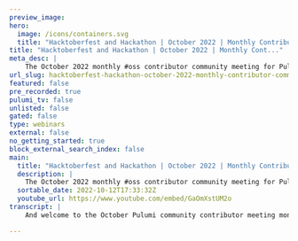 ```yaml
---
preview_image:
hero:
  image: /icons/containers.svg
  title: "Hacktoberfest and Hackathon | October 2022 | Monthly Contributor Community Meeting"
title: "Hacktoberfest and Hackathon | October 2022 | Monthly Cont..."
meta_desc: |
    The October 2022 monthly #oss contributor community meeting for Pulumi and the Pulumiverse!
url_slug: hacktoberfest-hackathon-october-2022-monthly-contributor-community-meeting
featured: false
pre_recorded: true
pulumi_tv: false
unlisted: false
gated: false
type: webinars
external: false
no_getting_started: true
block_external_search_index: false
main:
  title: "Hacktoberfest and Hackathon | October 2022 | Monthly Contributor Community Meeting"
  description: |
    The October 2022 monthly #oss contributor community meeting for Pulumi and the Pulumiverse! ►  Agenda notes:  https://github.com/pulumiverse/.github ► Join the Pulumi Community Slack: https://slack.pulumi.com/  📑 Chapters: 00:00 Intro and agenda 01:06 Announcement: Hacktoberfest 04:03 Topic: Update Plans leaving experimental 05:05 Topic: Hackathon output: Timings and estimates on resource creation 05:57 Topic: Hackathon output: Shimless 10:10 Closing
  sortable_date: 2022-10-12T17:33:32Z
  youtube_url: https://www.youtube.com/embed/GaOmXstUM2o
transcript: |
    And welcome to the October Pulumi community contributor meeting monthly. I I know the words are not in the right order as normal, but that's a lot of words to get out at once. Anyway, my name is Laura Santa Maria. I am a developer advocate at Pulumi and I am your um curator for today, just making sure everything goes along smoothly. Just as a reminder, this call is being recorded and will be posted publicly up to youtube. So um if you are uncomfortable being on the video, please do mute your video, mute your sound and I will be more than happy to take any comments or questions in the chat and voice them for you. Uh And this call does fall underneath the Pulumi open source code of conduct, which basically means please do be excellent to one another and take care of one another because we are all part of the same community. Uh With that being said, um We don't have a ton to cover today uh in terms of topics unless people brought some topics with them. Um I do have one quick announcement uh due to the number of typically low quality pull requests that come to a lot of open source repos with HAC Tober Fest. Uh I know people have been asking about, can we have the HAC Tober Fest label on the repo? And the answer is that unfortunately on all of the, um at least on all of the Pulumi official repost that are open source, we do not have the ability to continue to handle all those low quality ones and still get uh all kinds of cool stuff out on the open source projects. So we don't do HAC Tober Fest in general. However, if you submit a pull request and would like it to be counted for HAC Tober Fest, we are happy to add the label. Um You just need to let us know that you would like us to do that. Uh But other wise that is the quick announcement that I had and I'm gonna mute in case people have things they want to bring up, you all are missing the like Silent Jeopardy theme song going through my head. Do do do do do do, do, do that's exactly what's going through my head right now. Um Well, yeah, I have a feeling a lot of people are prepping for coupon, reinvent whatever else is going on. So I'm sure uh a lot of the normal folks that hop onto this call or people who have thoughts and comments about contributing generally don't have the brain space right now to do that. So, um I guess one last note, uh we do have uh cloud engineering days coming up uh the first week of November. If you don't know what that is, please do uh check the description on the video or ask me in the con the, the contribute channel on Slack on the Pulumi contributor Slack. Um And I am happy to drop a link about that in there. So, if you'd like to come attend, we'd love to have you. And on that note, last call for comments, questions, topics, you'd love to talk with the rest of the community about maybe a small call out to Fraser, maybe um to see if from the engineering team, he is working on something marvelous that he can share. Oh Put on the spot, Frasier. Oh, I'm working on so many things at the moment. Um I can comment on things that are hopefully coming out soon. Um Update plans is hopefully leaving experimental. Uh We are just working out exactly how we want to do that rollout. Um The long term vision is that every update will um pretty much always have an update plan applied uh associated with it um Except for times where we can't. So if you run up skip preview, there's nothing we can do obviously. But um long term we want every up because normally up there a preview and then the actual update, we want to take those previews, save the update plans. From them and then make sure that the update that happens afterwards is constrained by that update plan to match the behavior of people who are doing explicit previews with save update plan and then passing that plan into their, their up call. Uh So we're just working out exactly how to roll that out at the moment, but that's probably coming out soon. Um Other interesting stuff coming out soon, hopefully, um is from our last hack week, we are gonna have timings on all our resource operations now, which looks really nice and we have some future plans to also put some estimates on those timings. So, rather than just kind of seeing like, you know, it's making some virtual machine and it's taken three seconds, it would be like we're making a virtual machine, it's taking three seconds. And based on all the data that we have in the Pulumi service about this resource, we expect that it will take about 40 seconds. Um That looks really nice. Um But the first bits coming very soon probably, I think next release. Um the other bit sometime later, once we work out how to store that data. Um And I think the last thing is um another hack project is uh Shimla um is the internal name for it. The more user friendly description of it is basically providers and components in every language well supported, basically. Um We want to be able to write a provider in typescript and rather than you having to package it up using something like vial to make it a plug in, uh, we would just be able to say, well, we know how to run no programs. We run no programs for normal ple programs. Um, so let's just run your provider like that. Um, and it should make debugging and like it develop iteration on these providers a lot easier because you won't have to like go through a whole build process every time you just point your examples at the source code and it will just plume me, we'll just run it. And I'm hoping to bring at least dot net. Hopefully, Java is well into alignment with the other languages in terms of components and providers so that people will be able to write both of these things in whatever language they like. Um And that would require the runtime to be available for those to execute if you were referencing them. Yes. Uh We have another idea uh which will probably come, which will have to come after this, which is um looking into things like SM or um do a pod, et cetera to do containerized or uh Wam builds of providers and components. Uh The idea being there that, you know, someone might write something in node and you know, you might be a Python shop and you're like, I'd like to use this node thing, but I really don't want to care about having to keep node up to date, but everyone's got DOCA installed. Can we just like take this node plug in and just get Pulumi to automatically wrap it in an appropriate node docker image and then run it. Um So we'll, we'll be looking at that. Great. Obviously, we have to, we have to get Shipler uh shifted first. Um But yeah, um that would probably uh be a follow up on top of this, you know, the, the, the long term sort of vision for these things is we, we really want like a really strong multi-language ecosystem, like we want everybody to be able to write in their favorite language. That's kind of a big point of ploy. But, you know, the I ac ecosystem is only so big. And if we fragmented by having sort of like a Python Pulumi ecosystem, a Java Pulumi ecosystem, all of these like communities will probably be too small to do anything interesting. Well, if we can get everybody to work together and use each other's stuff seamlessly. Um That sounds quite powerful sort of like, you know, I mean, I, I mean, I, I used to come from the dot net ecosystem and like even all of dot net is surprisingly small compared to like some of the like larger open source ecosystems like Python. Um but then most of the Python ecosystem is in machine learning, not in infrastructure. So, yeah, we, we kind of want to make sure that we can get as many people together as possible so that we get the best benefits. Super cool. Thanks for sharing that. I'm looking forward to it. Can't think of anything else that's coming out. Swish, that's already a big load fraser. Thank you for that and sorry for putting you on the spot here. That's great. It's great. They're very, really cool stuff going on. Well, all right folks with that being said, I thank you for the Prod Ringo to make sure that we didn't have a very, very short contributor meeting. Um But I'm gonna call it at that because I don't think we have a tunnel on the agenda. But anybody have any questions, comments, concerns always feel free to leave a note in the contribute channel on the Pulumi Community Slack um or post up on our youtube youtube channel uh in the comments down below and we'll make sure that we get you a response. So, on that note, thank you all for coming and uh have a lovely rest of your October.

---
```

